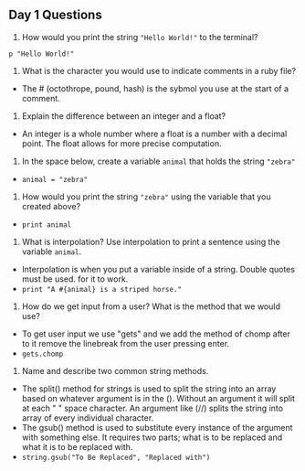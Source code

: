 ## Day 1 Questions

1. How would you print the string `"Hello World!"` to the terminal?
```
p "Hello World!"
```

1. What is the character you would use to indicate comments in a ruby file?
  * The # (octothrope, pound, hash) is the sybmol you use at the start of a comment.

1. Explain the difference between an integer and a float?
  * An integer is a whole number where a float is a number with a decimal point. The float allows for more precise computation.

1. In the space below, create a variable `animal` that holds the string `"zebra"`
  * ``` animal = "zebra" ```

1. How would you print the string `"zebra"` using the variable that you created above?
  * ``` print animal ```

1. What is interpolation? Use interpolation to print a sentence using the variable `animal`.
  * Interpolation is when you put a variable inside of a string. Double quotes must be used. for it to work.
  * ``` print "A #{animal} is a striped horse." ```

1. How do we get input from a user? What is the method that we would use?
  * To get user input we use "gets" and we add the method of chomp after to it remove the linebreak from the user pressing enter.
  * ```gets.chomp ```

1. Name and describe two common string methods.
  * The split() method for strings is used to split the string into an array based on whatever argument is in the ().  Without an argument it will split at each " " space character.  An argument like (//) splits the string into array of every individual character.
  * The gsub() method is used to substitute every instance of the argument with something else.  It requires two parts; what is to be replaced and what it is to be replaced with.
  * ```string.gsub("To Be Replaced", "Replaced with")```

